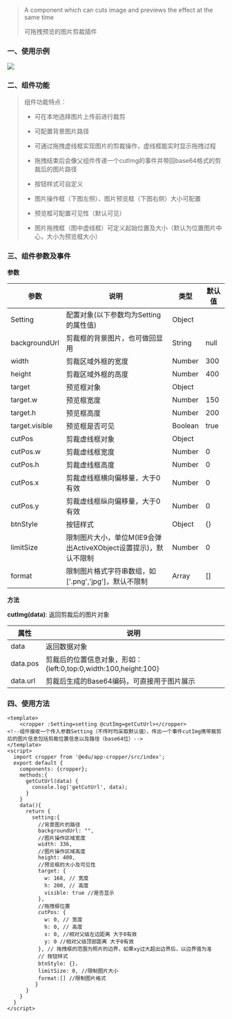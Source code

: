 > A component which can cuts image and previews the effect at the same time
>
> 可拖拽预览的图片剪裁插件



### 一、使用示例

![](http://xiejun-image.oss-cn-hangzhou.aliyuncs.com/hexo/%E5%9B%BE%E7%89%87%E8%A3%81%E5%89%AA.png)

### 二、组件功能



> 组件功能特点：
>
> * 可在本地选择图片上传前进行裁剪
>
> * 可配置背景图片路径
>
> * 可通过拖拽虚线框实现图片的剪裁操作，虚线框能实时显示拖拽过程
>
> * 拖拽结束后会像父组件传递一个cutImg的事件并带回base64格式的剪裁后的图片路径
>
> * 按钮样式可自定义
>
> * 图片操作框（下图左侧）、图片预览框（下图右侧）大小可配置
>
> * 预览框可配置可见性（默认可见）
>
> * 图片拖拽框（图中虚线框）可定义起始位置及大小（默认为位置图片中心，大小为预览框大小）
>



### 三、组件参数及事件

**参数**

| 参数           | 说明                                                         | 类型    | 默认值 |
| -------------- | ------------------------------------------------------------ | ------- | ------ |
| Setting        | 配置对象(以下参数均为Setting的属性值)                        | Object  |        |
| backgroundUrl  | 剪裁框的背景图片，也可做回显用                               | String  | null   |
| width          | 剪裁区域外框的宽度                                           | Number  | 300    |
| height         | 剪裁区域外框的高度                                           | Number  | 400    |
| target         | 预览框对象                                                   | Object  |        |
| target.w       | 预览框宽度                                                   | Number  | 150    |
| target.h       | 预览框高度                                                   | Number  | 200    |
| target.visible | 预览框是否可见                                               | Boolean | true   |
| cutPos         | 剪裁虚线框对象                                               | Object  |        |
| cutPos.w       | 剪裁虚线框宽度                                               | Number  | 0      |
| cutPos.h       | 剪裁虚线框高度                                               | Number  | 0      |
| cutPos.x       | 剪裁虚线框横向偏移量，大于0有效                              | Number  | 0      |
| cutPos.y       | 剪裁虚线框纵向偏移量，大于0有效                              | Number  | 0      |
| btnStyle       | 按钮样式                                                     | Object  | {}     |
| limitSize      | 限制图片大小，单位M(IE9会弹出ActiveXObject设置提示)，默认不限制 | Number  | 0      |
| format         | 限制图片格式字符串数组，如['.png','jpg']，默认不限制         | Array   | []     |

**方法**

**cutImg(data)**: 返回剪裁后的图片对象

| 属性     | 说明                                                         |
| -------- | ------------------------------------------------------------ |
| data     | 返回数据对象                                                 |
| data.pos | 剪裁后的位置信息对象，形如：{left:0,top:0,width:100,height:100} |
| data.url | 剪裁后生成的Base64编码，可直接用于图片展示                   |



### 四、使用方法

```vue
<template>
	<cropper :Setting=setting @cutImg=getCutUrl></cropper>
<!--组件接收一个传入参数Setting（不传时均采取默认值），传出一个事件cutImg携带裁剪后的图片信息包括剪裁位置信息以及路径（base64位）-->
</template>
<script>
  import cropper from '@edu/app-cropper/src/index';
  export default {
    components: {cropper};
    methods:{
      getCutUrl(data) {
        console.log('getCutUrl', data);
      }
    }
    data(){
      return {
        setting:{
          //背景图片的路径
          backgroundUrl: "",
          //图片操作区域宽度
          width: 336,
          //图片操作区域高度
          height: 400,
          //预览框的大小及可见性
          target: {
            w: 168, // 宽度
            h: 200, // 高度
            visible: true //是否显示
          },
          //拖拽框位置
          cutPos: {
            w: 0, // 宽度
            h: 0, // 高度
            x: 0, //相对父级左边距离 大于0有效
            y: 0 //相对父级顶部距离 大于0有效
          }, // 拖拽框的范围为照片的边界，如果xy过大超出边界后，以边界值为准
          // 按钮样式
          btnStyle: {}，
          limitSize: 0, //限制图片大小
          format:[] //限制图片格式
         }
      }
    }
  }
</script>
```
